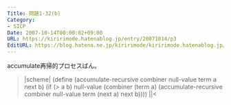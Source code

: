 ```yaml
---
Title: 問題1-32(b)
Category:
- SICP
Date: 2007-10-14T00:00:02+09:00
URL: https://kiririmode.hatenablog.jp/entry/20071014/p3
EditURL: https://blog.hatena.ne.jp/kiririmode/kiririmode.hatenablog.jp/atom/entry/8454420450078216539
---
```


accumulate再帰的プロセスばん。
>|scheme|
(define (accumulate-recursive combiner null-value term a next b)
  (if (> a b)
      null-value
      (combiner (term a)
		(accumulate-recursive combiner null-value term (next a) next b))))
||<
